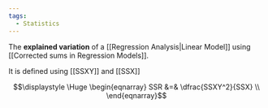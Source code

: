 ```yaml
---
tags:
  - Statistics
---
```

The **explained variation** of a [[Regression Analysis|Linear Model]] using [[Corrected sums in Regression Models]].

It is defined using [[SSXY]] and [[SSX]]

$$\displaystyle \Huge \begin{eqnarray} 
SSR &=& \dfrac{SSXY^2}{SSX} \\
\end{eqnarray}$$